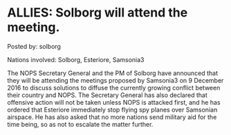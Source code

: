 # ALLIES: Solborg will attend the meeting.

Posted by: solborg

Nations involved: Solborg, Esteriore, Samsonia3

The NOPS Secretary General and the PM of Solborg have announced that they will be attending the meetings proposed by Samsonia3 on 9 December 2016 to discuss solutions to diffuse the currently growing conflict between their country and NOPS. The Secretary General has also declared that offensive action will not be taken unless NOPS is attacked first, and he has ordered that Esteriore immediately stop flying spy planes over Samsonian airspace. He has also asked that no more nations send military aid for the time being, so as not to escalate the matter further.